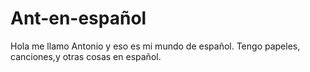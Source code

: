 # Ant-en-español
Hola me llamo Antonio y eso es mi mundo de español. Tengo papeles, canciones,y otras cosas en español. 
